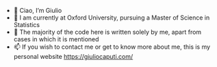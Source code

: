 - 👋 Ciao, I’m Giulio
- 👀 I am currently at Oxford University, pursuing a Master of Science in Statistics
- 🌱 The majority of the code here is written solely by me, apart from cases in which it is mentioned
- 📫 If you wish to contact me or get to know more about me, this is my personal website https://giuliocaputi.com/ 

<!---
CapGiulio/giuliocaputi is a ✨ special ✨ repository because its `README.md` (this file) appears on your GitHub profile.
You can click the Preview link to take a look at your changes.
--->
